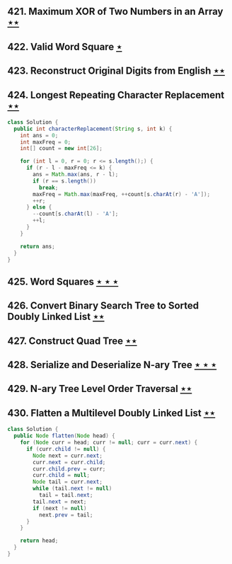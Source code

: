 ## 421. Maximum XOR of Two Numbers in an Array [$\star\star$](https://leetcode.com/problems/maximum-xor-of-two-numbers-in-an-array)

## 422. Valid Word Square [$\star$](https://leetcode.com/problems/valid-word-square)

## 423. Reconstruct Original Digits from English [$\star\star$](https://leetcode.com/problems/reconstruct-original-digits-from-english)

## 424. Longest Repeating Character Replacement [$\star\star$](https://leetcode.com/problems/longest-repeating-character-replacement)

```java
class Solution {
  public int characterReplacement(String s, int k) {
    int ans = 0;
    int maxFreq = 0;
    int[] count = new int[26];

    for (int l = 0, r = 0; r <= s.length();) {
      if (r - l - maxFreq <= k) {
        ans = Math.max(ans, r - l);
        if (r == s.length())
          break;
        maxFreq = Math.max(maxFreq, ++count[s.charAt(r) - 'A']);
        ++r;
      } else {
        --count[s.charAt(l) - 'A'];
        ++l;
      }
    }

    return ans;
  }
}
```

## 425. Word Squares [$\star\star\star$](https://leetcode.com/problems/word-squares)

## 426. Convert Binary Search Tree to Sorted Doubly Linked List [$\star\star$](https://leetcode.com/problems/convert-binary-search-tree-to-sorted-doubly-linked-list)

## 427. Construct Quad Tree [$\star\star$](https://leetcode.com/problems/construct-quad-tree)

## 428. Serialize and Deserialize N-ary Tree [$\star\star\star$](https://leetcode.com/problems/serialize-and-deserialize-n-ary-tree)

## 429. N-ary Tree Level Order Traversal [$\star\star$](https://leetcode.com/problems/n-ary-tree-level-order-traversal)

## 430. Flatten a Multilevel Doubly Linked List [$\star\star$](https://leetcode.com/problems/flatten-a-multilevel-doubly-linked-list)

```java
class Solution {
  public Node flatten(Node head) {
    for (Node curr = head; curr != null; curr = curr.next) {
      if (curr.child != null) {
        Node next = curr.next;
        curr.next = curr.child;
        curr.child.prev = curr;
        curr.child = null;
        Node tail = curr.next;
        while (tail.next != null)
          tail = tail.next;
        tail.next = next;
        if (next != null)
          next.prev = tail;
      }
    }

    return head;
  }
}
```
